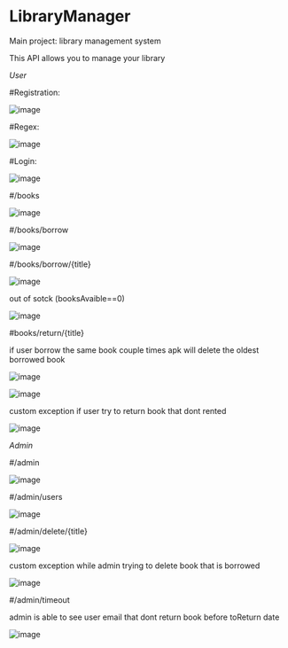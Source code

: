 # LibraryManager
Main project: library management system

This API allows you to manage your library

*User*

#Registration: 

![image](https://user-images.githubusercontent.com/63502583/148652019-5e51cba5-c364-4973-83e1-3e890e82edfb.png)

#Regex:

![image](https://user-images.githubusercontent.com/63502583/148652008-5e52e29a-5bb3-4f85-9d51-c5b78c411125.png)

#Login:

![image](https://user-images.githubusercontent.com/63502583/148652398-fd9c4a18-090c-437f-8151-0fd913505e1a.png)

#/books

![image](https://user-images.githubusercontent.com/63502583/148652380-f2057fa4-98bc-453e-ae21-f1c69dad13d2.png)
  
#/books/borrow

![image](https://user-images.githubusercontent.com/63502583/148652473-2568fe8d-6003-48fc-ac73-4a8509cf3491.png)

#/books/borrow/{title}

![image](https://user-images.githubusercontent.com/63502583/148652517-a6962e29-ec12-45c8-b212-cd17ace6a485.png)

out of sotck (booksAvaible==0)

![image](https://user-images.githubusercontent.com/63502583/148652561-cf4aa1b0-f011-434f-b082-9764592f1213.png)

#books/return/{title}

if user borrow the same book couple times apk will delete the oldest borrowed book

![image](https://user-images.githubusercontent.com/63502583/148652997-71782220-0917-410c-8fdf-e3f177dfbb8f.png)

![image](https://user-images.githubusercontent.com/63502583/148653055-538a1316-fc38-4af7-949f-f3d17d17f3f0.png)

custom exception if user try to return book that dont rented

![image](https://user-images.githubusercontent.com/63502583/148653500-19281859-f9a1-41be-a7e9-75671313ccdb.png)

*Admin*

#/admin

![image](https://user-images.githubusercontent.com/63502583/148653652-b3151941-b805-4eaa-bef0-a30bbf87f75d.png)

#/admin/users

![image](https://user-images.githubusercontent.com/63502583/148653681-2b20e50b-6f76-4704-a5dc-e60a80c3915a.png)

#/admin/delete/{title}

![image](https://user-images.githubusercontent.com/63502583/148654160-cfb566ad-5f15-49e2-93c5-ad0e5c520c39.png)

custom exception while admin trying to delete book that is borrowed

![image](https://user-images.githubusercontent.com/63502583/148654243-da715677-6914-4600-a0a1-ca679c9c608a.png)

#/admin/timeout

admin is able to see user email that dont return book before toReturn date

![image](https://user-images.githubusercontent.com/63502583/148654271-83eb9513-ccd8-4667-bd10-e8c491a2c4d5.png)
